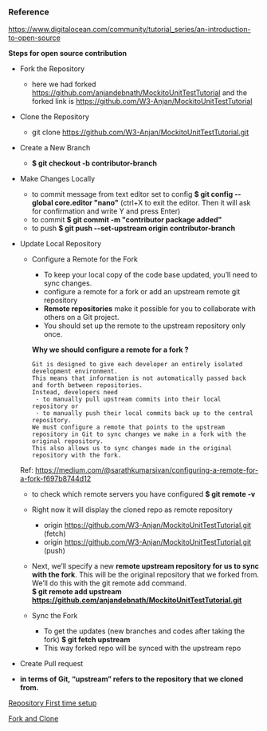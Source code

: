 ### Reference 
https://www.digitalocean.com/community/tutorial_series/an-introduction-to-open-source

**Steps for open source contribution**

- Fork the Repository 
   - here we had forked https://github.com/anjandebnath/MockitoUnitTestTutorial and the forked link is https://github.com/W3-Anjan/MockitoUnitTestTutorial
   
- Clone the Repository
   - git clone https://github.com/W3-Anjan/MockitoUnitTestTutorial.git
   
- Create a New Branch
   - **$ git checkout -b contributor-branch**
   
- Make Changes Locally
   - to commit message from text editor set to config **$ git config --global core.editor "nano"**
      (ctrl+X to exit the editor. Then it will ask for confirmation and write Y and press Enter)
   - to commit **$ git commit -m "contributor package added"**
   - to push **$ git push --set-upstream origin contributor-branch** 
   
- Update Local Repository

  - Configure a Remote for the Fork
  
    - To keep your local copy of the code base updated, you’ll need to sync changes.
    - configure a remote for a fork or add an upstream remote git repository
    - **Remote repositories** make it possible for you to collaborate with others on a Git project. 
    - You should set up the remote to the upstream repository only once.
    
    **Why we should configure a remote for a fork ?**
    
    
        Git is designed to give each developer an entirely isolated development environment. 
        This means that information is not automatically passed back and forth between repositories. 
        Instead, developers need 
         - to manually pull upstream commits into their local repository or 
         - to manually push their local commits back up to the central repository. 
        We must configure a remote that points to the upstream repository in Git to sync changes we make in a fork with the original repository. 
        This also allows us to sync changes made in the original repository with the fork.
        
   Ref: https://medium.com/@sarathkumarsivan/configuring-a-remote-for-a-fork-f697b8744d12
   
   - to check which remote servers you have configured **$ git remote -v**
   - Right now it will display the cloned repo as remote repository
      - origin  https://github.com/W3-Anjan/MockitoUnitTestTutorial.git (fetch)
      - origin  https://github.com/W3-Anjan/MockitoUnitTestTutorial.git (push)
   - Next, we’ll specify a new **remote upstream repository for us to sync with the fork**. 
     This will be the original repository that we forked from. We’ll do this with the git remote add command.  
     **$ git remote add upstream https://github.com/anjandebnath/MockitoUnitTestTutorial.git**
     
  - Sync the Fork 
  
    - To get the updates (new branches and codes after taking the fork) **$ git fetch upstream**
    - This way forked repo will be synced with the upstream repo


- Create Pull request 
       




- **in terms of Git, “upstream” refers to the repository that we cloned from.**

[Repository First time setup](https://github.com/W3-Anjan/GitManagement/blob/feature/new-branchV2/img/git-and-github-initial-setup.png)

[Fork and Clone](https://github.com/W3-Anjan/GitManagement/blob/feature/new-branchV2/img/upstream-origin-local.png)


